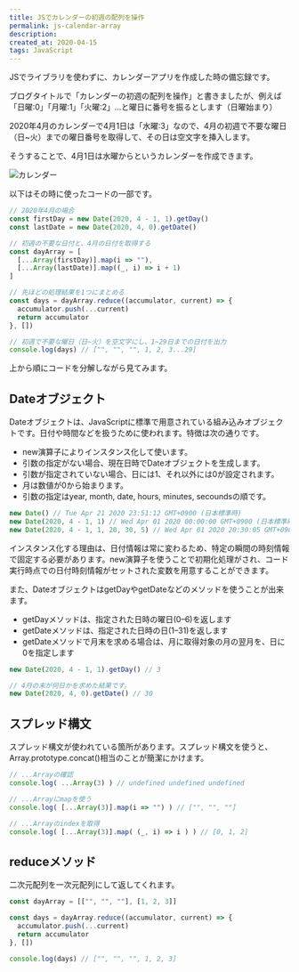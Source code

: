 ```yaml
---
title: JSでカレンダーの初週の配列を操作
permalink: js-calendar-array
description: 
created_at: 2020-04-15
tags: JavaScript
---
```


JSでライブラリを使わずに、カレンダーアプリを作成した時の備忘録です。
  
ブログタイトルで「カレンダーの初週の配列を操作」と書きましたが、例えば「日曜:0」「月曜:1」「火曜:2」...と曜日に番号を振るとします（日曜始まり）
  
2020年4月のカレンダーで4月1日は「水曜:3」なので、4月の初週で不要な曜日（日~火）までの曜日番号を取得して、その日は空文字を挿入します。
  
そうすることで、4月1日は水曜からというカレンダーを作成できます。
  
![カレンダー](http://192.168.0.72:3333/images/carendar.png)
  
以下はその時に使ったコードの一部です。
  
```js
// 2020年4月の場合
const firstDay = new Date(2020, 4 - 1, 1).getDay()
const lastDate = new Date(2020, 4, 0).getDate()

// 初週の不要な日付と、4月の日付を取得する
const dayArray = [
  [...Array(firstDay)].map(i => ""),
  [...Array(lastDate)].map((_, i) => i + 1)
]

// 先ほどの処理結果を1つにまとめる
const days = dayArray.reduce((accumulator, current) => {
  accumulator.push(...current)
  return accumulator
}, [])

// 初週で不要な曜日（日~火）を空文字にし、1~29日までの日付を出力
console.log(days) // ["", "", "", 1, 2, 3...29]
```
  
上から順にコードを分解しながら見てみます。

## Dateオブジェクト

Dateオブジェクトは、JavaScriptに標準で用意されている組み込みオブジェクトです。日付や時間などを扱うために使われます。特徴は次の通りです。

- new演算子によりインスタンス化して使います。
- 引数の指定がない場合、現在日時でDateオブジェクトを生成します。
- 引数が指定されていない場合、日には1、それ以外には0が設定されます。
- 月は数値が0から始まります。
- 引数の指定はyear, month, date, hours, minutes, secoundsの順です。
  
```js
new Date() // Tue Apr 21 2020 23:51:12 GMT+0900 (日本標準時)
new Date(2020, 4 - 1, 1) // Wed Apr 01 2020 00:00:00 GMT+0900 (日本標準時)
new Date(2020, 4 - 1, 1, 20, 30, 5) // Wed Apr 01 2020 20:30:05 GMT+0900 (日本標準時)
```

インスタンス化する理由は、日付情報は常に変わるため、特定の瞬間の時刻情報で固定する必要があります。new演算子を使うことで初期化処理がされ、コード実行時点での日付時刻情報がセットされた変数を用意することができます。
  
また、DateオブジェクトはgetDayやgetDateなどのメソッドを使うことが出来ます。
  
- getDayメソッドは、指定された日時の曜日(0–6)を返します
- getDateメソッドは、指定された日時の日(1–31)を返します
- getDateメソッドで月末を求める場合は、月に取得対象の月の翌月を、日に0を指定します
  
```js
new Date(2020, 4 - 1, 1).getDay() // 3

// 4月の末が何日かを求めた結果です。
new Date(2020, 4, 0).getDate() // 30
```

## スプレッド構文
  
スプレッド構文が使われている箇所があります。スプレッド構文を使うと、Array.prototype.concat()相当のことが簡潔にかけます。
  
```js
// ...Arrayの確認
console.log( ...Array(3) ) // undefined undefined undefined

// ...Arrayにmapを使う
console.log( [...Array(3)].map(i => "") ) // ["", "", ""]

// ...Arrayのindexを取得
console.log( [...Array(3)].map( (_, i) => i ) ) // [0, 1, 2]
```

## reduceメソッド
  
二次元配列を一次元配列にして返してくれます。
  
```js
const dayArray = [["", "", ""], [1, 2, 3]]

const days = dayArray.reduce((accumulator, current) => {
  accumulator.push(...current)
  return accumulator
}, [])

console.log(days) // ["", "", "", 1, 2, 3]
```
